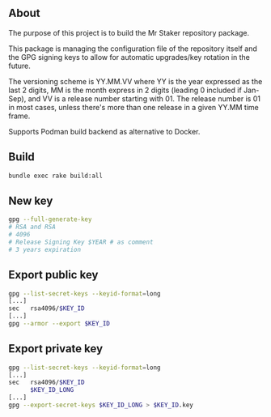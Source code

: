 ## About

The purpose of this project is to build the Mr Staker repository package.

This package is managing the configuration file of the repository itself and the GPG signing keys to allow for automatic upgrades/key rotation in the future.

The versioning scheme is YY.MM.VV where YY is the year expressed as the last 2 digits, MM is the month express in 2 digits (leading 0 included if Jan-Sep), and VV is a release number starting with 01. The release number is 01 in most cases, unless there's more than one release in a given YY.MM time frame.

Supports Podman build backend as alternative to Docker.

## Build

```bash
bundle exec rake build:all
```

## New key

```bash
gpg --full-generate-key
# RSA and RSA
# 4096
# Release Signing Key $YEAR # as comment
# 3 years expiration
```

## Export public key

```bash
gpg --list-secret-keys --keyid-format=long
[...]
sec   rsa4096/$KEY_ID
[...]
gpg --armor --export $KEY_ID
```

## Export private key

```bash
gpg --list-secret-keys --keyid-format=long
[...]
sec   rsa4096/$KEY_ID
      $KEY_ID_LONG
[...]
gpg --export-secret-keys $KEY_ID_LONG > $KEY_ID.key
```
